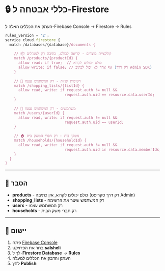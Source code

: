 # 🔒 כללי אבטחה ל-Firestore

העתק את הכללים האלה ל-Firebase Console → Firestore → Rules

```javascript
rules_version = '2';
service cloud.firestore {
  match /databases/{database}/documents {
    
    // 📦 קולקציית מוצרים - קריאה לכולם, כתיבה רק למנהלים
    match /products/{productId} {
      allow read: if true;  // כולם יכולים לקרוא
      allow write: if false; // אף אחד לא יכול לכתוב (רק דרך Admin SDK)
    }
    
    // 🛒 רשימות קניות - רק המשתמש עצמו
    match /shopping_lists/{listId} {
      allow read, write: if request.auth != null && 
                           request.auth.uid == resource.data.userId;
    }
    
    // 👤 משתמשים - רק המשתמש עצמו
    match /users/{userId} {
      allow read, write: if request.auth != null && 
                           request.auth.uid == userId;
    }
    
    // 🏠 משקי בית - רק חברי המשק בית
    match /households/{householdId} {
      allow read, write: if request.auth != null && 
                           request.auth.uid in resource.data.memberIds;
    }
  }
}
```

---

## 📝 הסבר

- **products** - כולם יכולים לקרוא, אין כתיבה (רק דרך סקריפט Admin)
- **shopping_lists** - רק המשתמש שיצר את הרשימה
- **users** - רק המשתמש עצמו
- **households** - רק חברי משק הבית

---

## 🚀 יישום

1. פתח [Firebase Console](https://console.firebase.google.com)
2. בחר את הפרויקט **salsheli**
3. לך ל-**Firestore Database** → **Rules**
4. העתק והדבק את הכללים למעלה
5. לחץ **Publish**
